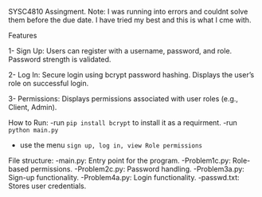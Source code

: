 SYSC4810 Assingment.
Note: I was running into errors and couldnt solve them before the due date.
I have tried my best and this is what I cme with.

Features

1- Sign Up:
Users can register with a username, password, and role.
Password strength is validated.

2- Log In:
Secure login using bcrypt password hashing.
Displays the user’s role on successful login.

3- Permissions:
Displays permissions associated with user roles (e.g., Client, Admin).

How to Run:
-run `pip install bcrypt` to install it as a requirment.
-run `python main.py`
- use the menu `sign up, log in, view Role permissions`

File structure:
-main.py: Entry point for the program.
-Problem1c.py: Role-based permissions.
-Problem2c.py: Password handling.
-Problem3a.py: Sign-up functionality.
-Problem4a.py: Login functionality.
-passwd.txt: Stores user credentials.